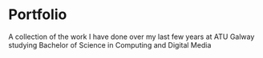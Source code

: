 # Portfolio
A collection of the work I have done over my last few years at ATU Galway studying Bachelor of Science in Computing and Digital Media

